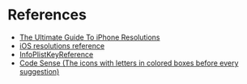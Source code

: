 # References

- [The Ultimate Guide To iPhone Resolutions](https://www.paintcodeapp.com/news/ultimate-guide-to-iphone-resolutions)
- [iOS resolutions reference](http://iosres.com)
- [InfoPlistKeyReference](https://developer.apple.com/library/archive/documentation/General/Reference/InfoPlistKeyReference/Articles/CocoaKeys.html)
- [Code Sense (The icons with letters in colored boxes before every suggestion)](https://stackoverflow.com/questions/6662395/xcode-intellisense-meaning-of-letters-in-colored-boxes-like-f-t-c-m-p-c-k-etc)

